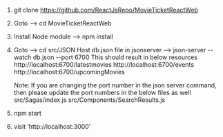 1. git clone https://github.com/ReactJsRepo/MovieTicketReactWeb
2. Goto —> cd MovieTicketReactWeb
3. Install Node module —> npm install 
4. Goto —> cd src/JSON
      Host db.json file in jsonserver —> 
      	json-server --watch db.json --port 6700
           This should result in below resources
			  	  http://localhost:6700/latestmovies
				  http://localhost:6700/events
				  http://localhost:6700/upcomingMovies

	Note: If you are changing the port number in the json server command, then 	please update the port numbers in the below files as well
			src/Sagas/index.js
			src/Components/SearchResults.js

5. npm start
6. visit ‘http://localhost:3000'
